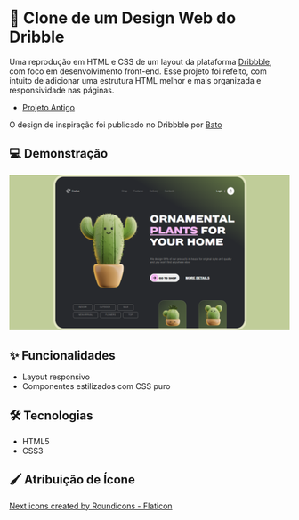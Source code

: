 # 🎨 Clone de um Design Web do Dribble

Uma reprodução em HTML e CSS de um layout da plataforma [Dribbble](https://dribbble.com/), com foco em desenvolvimento front-end. Esse projeto foi refeito, com intuito de adicionar uma estrutura HTML melhor e mais organizada e responsividade nas páginas. 

- [Projeto Antigo](https://github.com/Arthurnes15/Cactos)

O design de inspiração foi publicado no Dribbble por [Bato](https://dribbble.com/shots/20972670-Ornamental-Plants-Shop)

## 💻 Demonstração

![Screenshot do projeto](./img/cactus-landingpage.png)

## ✨ Funcionalidades

- Layout responsivo
- Componentes estilizados com CSS puro

## 🛠️ Tecnologias

- HTML5 
- CSS3

## 🖌️ Atribuição de Ícone
[Next icons created by Roundicons - Flaticon](https://www.flaticon.com/free-icons/next")